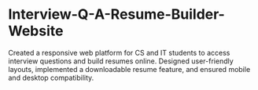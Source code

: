 # Interview-Q-A-Resume-Builder-Website
Created a responsive web platform for CS and IT students to access interview questions and build resumes online. Designed user-friendly layouts, implemented a downloadable resume feature, and ensured mobile and desktop compatibility.
